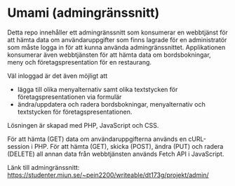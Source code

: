 # Umami (admingränssnitt)
Detta repo innehåller ett admingränssnitt som konsumerar en webbtjänst för att hämta data om användaruppgifter som finns lagrade för en administratör som måste logga in för att kunna använda admingränssnittet. Applikationen konsumerar även webbtjänsten för att hämta data om bordsbokningar, meny och företagspresentation för en restaurang.

Väl inloggad är det även möjligt att
* lägga till olika menyalternativ samt olika textstycken för företagspresentationen via formulär
* ändra/uppdatera och radera bordsbokningar, menyalternativ och textstycken för företagspresentationen.

Lösningen är skapad med PHP, JavaScript och CSS. 

För att hämta (GET) data om användaruppgifterna används en cURL-session i PHP. För att hämta (GET), skicka (POST), ändra (PUT) och radera (DELETE) all annan data från webbtjänsten används Fetch API i JavaScript.

Länk till admingränssnitt: https://studenter.miun.se/~pein2200/writeable/dt173g/projekt/admin/
